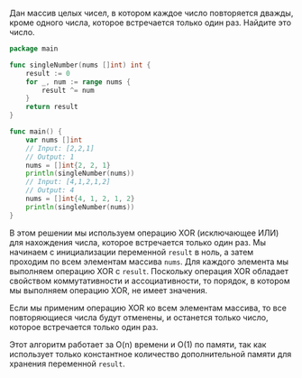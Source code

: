 Дан массив целых чисел, в котором каждое число повторяется дважды, кроме одного числа, которое встречается только один раз. Найдите это число.

```go
package main

func singleNumber(nums []int) int {
	result := 0
	for _, num := range nums {
		result ^= num
	}
	return result
}

func main() {
	var nums []int
	// Input: [2,2,1]
	// Output: 1
	nums = []int{2, 2, 1}
	println(singleNumber(nums))
	// Input: [4,1,2,1,2]
	// Output: 4
	nums = []int{4, 1, 2, 1, 2}
	println(singleNumber(nums))
}
```

В этом решении мы используем операцию XOR (исключающее ИЛИ) для нахождения числа, которое встречается только один раз. Мы начинаем с инициализации переменной `result` в ноль, а затем проходим по всем элементам массива `nums`. Для каждого элемента мы выполняем операцию XOR с `result`. Поскольку операция XOR обладает свойством коммутативности и ассоциативности, то порядок, в котором мы выполняем операцию XOR, не имеет значения.

Если мы применим операцию XOR ко всем элементам массива, то все повторяющиеся числа будут отменены, и останется только число, которое встречается только один раз.

Этот алгоритм работает за O(n) времени и O(1) по памяти, так как использует только константное количество дополнительной памяти для хранения переменной `result`.
